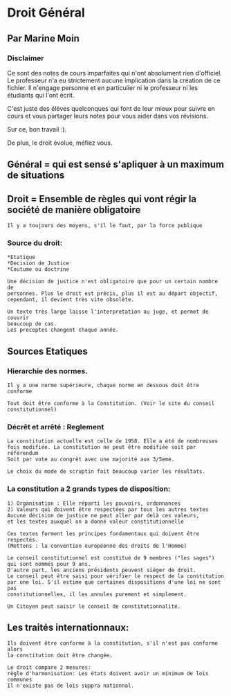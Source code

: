 # Droit Général
## Par Marine Moin

### Disclaimer
Ce sont des notes de cours imparfaites qui n'ont absolument rien d'officiel.
Le professeur n'a eu strictement aucune implication dans la création de ce
fichier. Il n'engage personne et en particulier ni le professeur ni les
étudiants qui l'ont écrit.

C'est juste des élèves quelconques qui font de leur mieux pour suivre en cours
et vous partager leurs notes pour vous aider dans vos révisions.

Sur ce, bon travail :).

De plus, le droit évolue, méfiez vous. 

## Général =  qui est sensé s'apliquer à un maximum de situations

## Droit = Ensemble de règles qui vont régir la société de manière obligatoire
	Il y a toujours des moyens, s'il le faut, par la force publique

### Source du droit:
	*Etatique
	*Decision de Justice
	*Coutume ou doctrine
		
	Une décision de justice n'est obligatoire que pour un certain nombre de 
	personnes. Plus le droit est précis, plus il est au départ objectif,
	cependant, il devient très vite obsolète.

	Un texte très large laisse l'interpretation au juge, et permet de couvrir
	beaucoup de cas.
	Les preceptes changent chaque année.

## Sources Etatiques
### Hierarchie des normes.
	Il y a une norme supérieure, chaque norme en dessous doit être conforme

	Tout doit être conforme à la Constitution. (Voir le site du conseil 
	constitutionnel)

### Décrêt et arrêté : Reglement

	La constitution actuelle est celle de 1958. Elle a été de nombreuses
	fois modifiée. La constitution ne peut être modifiée soit par référendum
	Soit par vote au congrêt avec une majorité aux 3/5eme.

	Le choix du mode de scruptin fait beaucoup varier les résultats.

### La constitution a 2 grands types de disposition:
	1) Organisation : Elle réparti les pouvoirs, ordonnances
	2) Valeurs qui doivent être respectées par tous les autres textes
	Aucune décision de justice ne peut aller par delà ces valeurs,
	et les textes auxquel on a donné valeur constitutionnelle
	
	Ces textes forment les principes fondamentaux qui doivent être respectés.
	(Mettons : la convention européenne des droits de l'Homme)

	Le conseil constitutionnel est constitué de 9 membres ("les sages")
	qui sont nommés pour 9 ans.
	D'autre part, les anciens présidents peuvent siéger de droit.
	Le conseil peut être saisi pour vérifier le respect de la constitution
	par une loi. S'il estime que certaines dispositions d'une loi ne sont pas
	constitutionnelles, il les annules purement et simplement.

	Un Citoyen peut saisir le conseil de constitutionnalité.

## Les traités internationnaux:

	Ils doivent être conforme à la constitution, s'il n'est pas conforme alors
	la constitution doit être changée.

	Le droit compare 2 mesures:
	règle d'harmonisation: Les états doivent avoir un minimum de lois communes
	Il n'existe pas de lois suppra nationnal.
